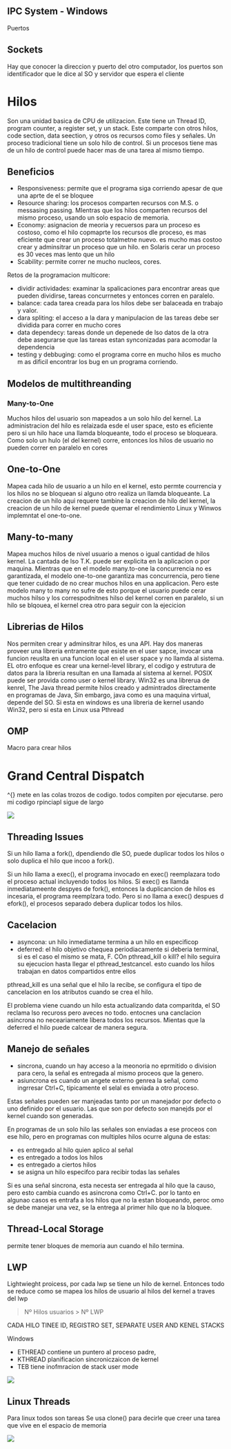 ## IPC System - Windows

Puertos

## Sockets

Hay que conocer la direccion y puerto del otro computador, los puertos son identificador que le dice al SO y servidor que espera el cliente

# Hilos
Son una unidad basica de CPU de utilizacion. Este tiene un Thread ID, program counter, a register set, y un stack. Este comparte con otros hilos, code section, data seection, y otros os recursos como files y señales. Un proceso tradicional tiene un solo hilo de control. Si un procesos tiene mas de un hilo de control puede hacer mas de una tarea al mismo tiempo.

## Beneficios
- Responsiveness: permite que el programa siga corriendo apesar de que una aprte de el se bloquee
- Resource sharing: los procesos comparten recursos con M.S. o messasing passing. MIentras que los hilos comparten recursos del mismo proceso, usando un solo espacio de memoria.
- Economy: asignacion de meoria y recuersos para un proceso es costoso, como el hilo copmaprte los recursos dle proceso, es mas eficiente que crear un proceso totalmetne nuevo. es mucho mas costoo crear y adminsitrar un proceso que un hilo. en Solaris cerar un proceso es 30 veces mas lento que un hilo
- Scability: permite correr ne mucho nucleos, cores.

Retos de la programacion multicore:
- dividir actividades: examinar la spalicaciones para encontrar areas que pueden dividirse, tareas concurrnetes y entonces corren en paralelo.
- balance: cada tarea creada para los hilos debe ser balaceada en trabajo y valor. 
- dara spliting: el acceso a la dara y manipulacion de las tareas debe ser dividida para correr en mucho cores
- data dependecy: tareas donde un depenede de lso datos de la otra debe asegurarse que las tareas estan synconizadas para acomodar la dependencia
- testing y debbuging: como el programa corre en mucho hilos es mucho m as dificil encontrar los bug en un programa corriendo.

## Modelos de multithreanding

### Many-to-One
Muchos hilos del usuario son mapeados a un solo hilo del kernel. La administracion del hilo es relaizada esde el user space, esto es eficiente pero si un hilo hace una llamda bloqueante, todo el proceso se bloqueara. Como solo un hulo (el del kernel) corre, entonces los hilos de usuario no pueden correr en paralelo en cores

## One-to-One
Mapea cada hilo de usuario a un hilo en el kernel, esto permte courrencia y los hilos no se bloquean si alguno otro realiza un llamda bloqueante. La creacion de un hilo aqui requere tambine la creacion de hilo del kernel, la creacion de un hilo de kernel puede quemar el rendimiento Linux y Winwos implemntat el one-to-one.

## Many-to-many
Mapea muchos hilos de nivel usuario a menos o igual cantidad de hilos kernel. La cantada de lso T.K. puede ser explicita en la aplicacion o por maquina. Mientras que en el modelo many.to-one la concurrencia no es garantizada, el modelo one-to-one garantiza mas concurrencia, pero tiene que tener cuidado de no crear muchos hilos en una applicacion. Pero este modelo many to many no sufre de esto porque el usuario puede cerar muchos hilso y los correspodnitnes hilso del kernel corren en paralelo, si un hilo se blqouea, el kernel crea otro para seguir con la ejecicion

## Librerias de Hilos
Nos permiten crear y adminsitrar hilos, es una API. Hay dos maneras proveer una libreria entramente que esiste en el user sapce, invocar una funcion reuslta en una funcion local en el user space y no llamda al sistema. EL otro enfoque es crear una kernel-level library,  el codigo y estrutura de datos para la libreria resultan en una llamada al sistema al kernel. POSIX puede ser provida como user o kernel library. Win32 es una librerua de kenrel, The Java thread permite hilos creado y admintrados directamente en programas de Java, Sin embargo, java como es una maquina virtual, depende del SO. Si esta en windows es una libreria de kernel usando Win32, pero si esta en Linux usa Pthread

## OMP
Macro para crear hilos

# Grand Central Dispatch
^{} mete en las colas trozos de codigo. todos compiten por ejecutarse. pero mi codigo rpinciapl sigue de largo

![](../assets/colas.png)

## Threading Issues
Si un hilo llama a fork(), dpendiendo dle SO, puede duplicar todos los hilos o solo duplica el hilo que incoo a fork().

Si un hilo llama a exec(), el programa invocado en exec() reemplazara todo el proceso actual incluyendo todos los hilos. Si exec() es llamda inmediatameente despyes de fork(), entonces la duplicancion de hilos es incesaria, el programa reemplzara todo. Pero si no llama a exec() despues d efork(), el procesos separado debera duplicar todos los hilos.

## Cacelacion

- asyncona: un hilo inmediatame termina a un hilo en especificop
- deferred: el hilo objetivo chequea periodiacamente si deberia terminal, si es el caso el mismo se mata, F. COn pthread_kill o kill? el hilo seguira su ejecucion hasta llegar el pthread_testcancel. esto cuando los hilos trabajan en datos compartidos entre ellos

pthread_kill es una señal que el hilo la recibe, se configura el tipo de cancelacion en los atributos cuando se crea el hilo.

El problema viene cuando un hilo esta actualizando data comparitda, el SO reclama lso recuross pero aveces no todo. entocnes una canclacion asincrona no neceariamente libera todos los recursos. Mientas que la deferred el hilo puede calcear de manera segura.

## Manejo de señales

- sincrona, cuando un hay acceso a la meonoria no eprmitido o division para cero, la señal es entregada al mismo proceos que la genero.
- asiuncrona es cuando un angete externo genrea la señal, como ingrresar Ctrl+C, tipicamente el selal es enviada a otro proceso.

Estas señales pueden ser manjeadas tanto por un manejador por defecto o uno definido por el usuario. Las que son por defecto son manejds por el kernel cuando son generadas. 

En programas de un solo hilo las señales son enviadas a ese proceos con ese hilo, pero en programas con multiples hilos ocurre alguna de estas:
- es entregado al hilo quien aplico al señal
- es entregado a todos los hilos
- es entregado a ciertos hilos
- se asigna un hilo especifco para recibir todas las señales

Si es una señal sincrona, esta necesta ser entregada al hilo que la causo, pero esto cambia cuando es asincrona como Ctrl+C. por lo tanto en algunao casos es entrafa a los hilos que no la estan bloqueando, peroc omo se debe manejar una vez, se la entrega al primer hilo que no la bloquee.

## Thread-Local Storage
permite tener bloques de memoria aun cuando el hilo termina.

## LWP

Lightwieght proicess, por cada lwp se tiene un hilo de kernel. Entonces todo se reduce como se mapea los hilos de usuario al hilos del kernel a traves del lwp

> Nº Hilos usuarios >  Nº LWP

CADA HILO TINEE ID, REGISTRO SET, SEPARATE USER AND KENEL STACKS

Windows
- ETHREAD contiene un puntero al proceso padre,
- KTHREAD planificacion sincroniczaicon de kernel
- TEB tiene inofmracion de stack user mode

![](../assets/wt.png)

## Linux Threads
Para linux todos son tareas
Se usa clone() para decirle que creer una tarea que vive en el espacio de memoria

![](../assets/clone.png)

